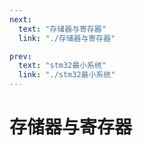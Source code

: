 ```yaml
---
next:
  text: "存储器与寄存器"
  link: "./存储器与寄存器"

prev:
  text: "stm32最小系统"
  link: "./stm32最小系统"
---
```


# 存储器与寄存器
